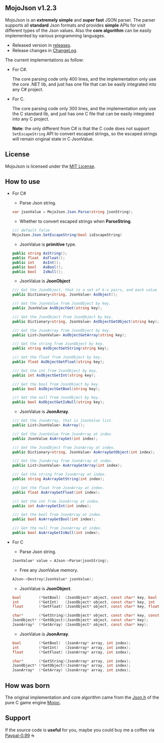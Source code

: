 ## MojoJson v1.2.3

MojoJson is an **extremely simple** and **super fast** JSON parser. The parser supports all **standard** Json formats and provides **simple** APIs for visit different types of the Json values. Also the **core algorithm** can be easily implemented by various programming languages.

* Released version in [releases](https://github.com/scottcgi/MojoJson/releases).
* Release changes in [ChangeLog](https://github.com/scottcgi/MojoJson/blob/master/ChangeLog.md).


The current implementations as follow:

* For C#.   
  
  The core parsing code only 400 lines, and the implementation only use the core .NET lib, and just has one file that can be easily integrated into any C# project.

* For C.  
  
  The core parsing code only 300 lines, and the implementation only use the C standard lib, and just has one C file that can be easily integrated into any C project.  

  **Note**: the only different from C# is that the C code does not support `SetEscapeString` API to convert escaped strings, so the escaped strings will remain original state in C JsonValue.


## License

MojoJson is licensed under the [MIT License](https://github.com/scottcgi/MojoJson/blob/master/LICENSE).

## How to use

* For C#

  * Parse Json string.

  ```csharp
  var jsonValue = MojoJson.Json.Parse(string jsonString);
  ```

  * Whether to convert escaped strings when **ParseString**.

  ```csharp
  /// default false
  MojoJson.Json.SetEscapeString(bool isEscapeString)
  ```

  * JsonValue is **primitive** type.

  ```csharp
  public string AsString();
  public float  AsFloat();
  public int    AsInt();
  public bool   AsBool();
  public bool   IsNull();
  ```
  
  * JsonValue is **JsonObject** 

  ```csharp
  /// Get the JsonObject, that is a set of k-v pairs, and each value is JsonValue.
  public Dictionary<string, JsonValue> AsObject();
  
  /// Get the JsonValue from JsonObject by key.
  public JsonValue AsObjectGet(string key);
  
  /// Get the JsonObject from JsonObject by key.
  public Dictionary<string, JsonValue> AsObjectGetObject(string key);
  
  /// Get the JsonArray from JsonObject by key.
  public List<JsonValue> AsObjectGetArray(string key);
  
  /// Get the string from JsonObject by key.
  public string AsObjectGetString(string key);
  
  /// Get the float from JsonObject by key.
  public float AsObjectGetFloat(string key);
  
  /// Get the int from JsonObject by key.
  public int AsObjectGetInt(string key);
  
  /// Get the bool from JsonObject by key.
  public bool AsObjectGetBool(string key);
  
  /// Get the null from JsonObject by key.  
  public bool AsObjectGetIsNull(string key);
  ```

  * JsonValue is **JsonArray**.

  ```csharp
  /// Get the JsonArray, that is JsonValue list.
  public List<JsonValue> AsArray();
  
  /// Get the JsonValue from JsonArray at index.
  public JsonValue AsArrayGet(int index);
  
  /// Get the JsonObject from JsonArray at index.
  public Dictionary<string, JsonValue> AsArrayGetObject(int index);
  
  /// Get the JsonArray from JsonArray at index.
  public List<JsonValue> AsArrayGetArray(int index);
  
  /// Get the string from JsonArray at index. 
  public string AsArrayGetString(int index);
  
  /// Get the float from JsonArray at index.
  public float AsArrayGetFloat(int index);
  
  /// Get the int from JsonArray at index.
  public int AsArrayGetInt(int index);
  
  /// Get the bool from JsonArray at index.
  public bool AsArrayGetBool(int index);
  
  /// Get the null from JsonArray at index.
  public bool AsArrayGetIsNull(int index);  
  ```

* For C
  
  * Parse Json string.
  ```c
  JsonValue* value = AJson->Parse(jsonString);
  ```

  * Free any JsonValue memory.
  ```c
  AJson->Destroy(JsonValue* jsonValue);
  ```

  * JsonValue is **JsonObject**.  

  ```c
  bool        (*GetBool)  (JsonObject* object, const char* key, bool  defaultValue);
  int         (*GetInt)   (JsonObject* object, const char* key, int   defaultValue);
  float       (*GetFloat) (JsonObject* object, const char* key, float defaultValue);

  char*       (*GetString)(JsonObject* object, const char* key, const char* defaultValue);
  JsonObject* (*GetObject)(JsonObject* object, const char* key);
  JsonArray*  (*GetArray) (JsonObject* object, const char* key);
  ```

  * JsonValue is **JsonArray**.  

  ```c
  bool        (*GetBool)  (JsonArray* array, int index);
  int         (*GetInt)   (JsonArray* array, int index);
  float       (*GetFloat) (JsonArray* array, int index);

  char*       (*GetString)(JsonArray* array, int index);
  JsonObject* (*GetObject)(JsonArray* array, int index);
  JsonArray*  (*GetArray) (JsonArray* array, int index);
  ```

    
## How was born

The original implementation and core algorithm came from the [Json.h](https://github.com/scottcgi/Mojoc/blob/master/Engine/Toolkit/Utils/Json.h) of the pure C game engine [Mojoc](https://github.com/scottcgi/Mojoc).


## Support

If the source code is **useful** for you, maybe you could buy me a coffee via [Paypal-0.99](https://www.paypal.me/PayScottcgi/0.99) :coffee:
